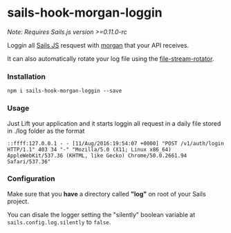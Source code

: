 # sails-hook-morgan-loggin

*Note: Requires Sails.js version >=0.11.0-rc*

Loggin all [Sails JS](http://sailsjs.org) resquest with [morgan](https://github.com/expressjs/morgan) that your API receives.

It can also automatically rotate your log file using the [file-stream-rotator](https://www.npmjs.com/package/file-stream-rotator).

### Installation

`npm i sails-hook-morgan-loggin --save`

### Usage

Just Lift your application and it starts loggin all request in a daily file stored in ./log folder as the format

`::ffff:127.0.0.1 - - [11/Aug/2016:19:54:07 +0000] "POST /v1/auth/login HTTP/1.1" 403 34 "-" "Mozilla/5.0 (X11; Linux x86_64) AppleWebKit/537.36 (KHTML, like Gecko) Chrome/50.0.2661.94 Safari/537.36"`


### Configuration

Make sure that you <b>have</b> a directory called <b>"log"</b> on root of your Sails project.

You can disale the logger setting the "silently" boolean variable at `sails.config.log.silently` to `false`.
